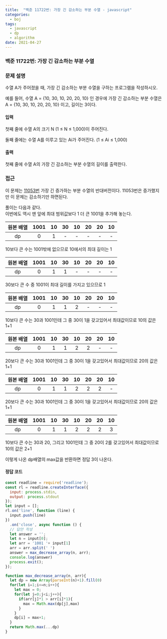 ```yaml
---
title:  "백준 11722번: 가장 긴 감소하는 부분 수열 - javascript"
categories: 
  - boj
tags:
  - javascript
  - dp
  - algorithm
date: 2021-04-27
---
```

### 백준 11722번: 가장 긴 감소하는 부분 수열

### 문제 설명 
수열 A가 주어졌을 때, 가장 긴 감소하는 부분 수열을 구하는 프로그램을 작성하시오.

예를 들어, 수열 A = {10, 30, 10, 20, 20, 10} 인 경우에 가장 긴 감소하는 부분 수열은 A = {10, 30, 10, 20, 20, 10}  이고, 길이는 3이다.

#### 입력
첫째 줄에 수열 A의 크기 N (1 ≤ N ≤ 1,000)이 주어진다.

둘째 줄에는 수열 A를 이루고 있는 Ai가 주어진다. (1 ≤ Ai ≤ 1,000)

#### 출력
첫째 줄에 수열 A의 가장 긴 감소하는 부분 수열의 길이를 출력한다.
### 접근   
이 문제는 [11053번](../11053) 가장 긴 증가하는 부분 수열의 반대버전이다.
11053번은 증가했지만 이 문제는 감소하기만 하면된다.

풀이는 다음과 같다.   
이번에도 역시 맨 앞에 최대 범위값보다 1 더 큰 1001을 추가해 놓는다.

|원본 배열|1001|10|30|10|20|20|10|
|:-:|:-:|:-:|:-:|:-:|:-:|:-:|:-:|
|dp|0|1|-|-|-|-|-|   

10보다 큰 수는 1001밖에 없으므로 10에서의 최대 길이는 1   

|원본 배열|1001|10|30|10|20|20|10|
|:-:|:-:|:-:|:-:|:-:|:-:|:-:|:-:|
|dp|0|1|1|-|-|-|-|   

30보다 큰 수 중 1001이 최대 길이를 가지고 있으므로 1   

|원본 배열|1001|10|30|10|20|20|10|
|:-:|:-:|:-:|:-:|:-:|:-:|:-:|:-:|
|dp|0|1|1|2|-|-|-|   

10보다 큰 수는 30과 1001인데 그 중 30이 1을 갖고있어서 최대값이므로 10의 값은 1+1   

|원본 배열|1001|10|30|10|20|20|10|
|:-:|:-:|:-:|:-:|:-:|:-:|:-:|:-:|
|dp|0|1|1|2|2|-|-|   

20보다 큰 수는 30과 1001인데 그 중 30이 1을 갖고있어서 최대값이므로 20의 값은 1+1   

|원본 배열|1001|10|30|10|20|20|10|
|:-:|:-:|:-:|:-:|:-:|:-:|:-:|:-:|
|dp|0|1|1|2|2|2|-|   

20보다 큰 수는 30과 1001인데 그 중 30이 1을 갖고있어서 최대값이므로 20의 값은 1+1   

|원본 배열|1001|10|30|10|20|20|10|
|:-:|:-:|:-:|:-:|:-:|:-:|:-:|:-:|
|dp|0|1|1|2|2|2|3|   

10보다 큰 수는 30과 20, 그리고 1001인데 그 중 20이 2를 갖고있어서 최대값이므로 10의 값은 2+1

이렇게 나온 dp배열의 max값을 반환하면 정답 3이 나온다.

#### 정답 코드
```js
const readline = require('readline');
const rl = readline.createInterface({
  input: process.stdin,
  output: process.stdout
});
let input = [];
rl.on('line', function (line) {
  input.push(line)
})
  .on('close', async function () {
  // 답안 작성
  let answer = '';
  let n = input[0];
  let arr = '1001 '+ input[1]
  arr = arr.split(' ')
  answer = max_decrease_array(n, arr);  
  console.log(answer)
  process.exit();
});

function max_decrease_array(n, arr){
  let dp = new Array(parseInt(n)+1).fill(0)
  for(let i=1;i<=n;i++){
    let max = 0;
    for(let j=0;j<i;j++){
      if(arr[j]*1 > arr[i]*1){
        max = Math.max(dp[j],max)
      }
    }
    dp[i] = max+1;
  }
  return Math.max(...dp)
}
```